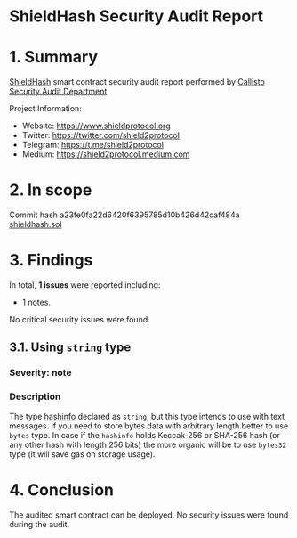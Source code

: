 # ShieldHash Security Audit Report

# 1. Summary

[ShieldHash](https://github.com/shield2protocol/dapp-contract/blob/main/shieldhash.sol) smart contract security audit report performed by [Callisto Security Audit Department](https://github.com/EthereumCommonwealth/Auditing)

Project Information: 

- Website: https://www.shieldprotocol.org
- Twitter: https://twitter.com/shield2protocol
- Telegram: https://t.me/shield2protocol
- Medium: https://shield2protocol.medium.com


# 2. In scope
Commit hash a23fe0fa22d6420f6395785d10b426d42caf484a
[shieldhash.sol](https://github.com/shield2protocol/dapp-contract/blob/a23fe0fa22d6420f6395785d10b426d42caf484a/shieldhash.sol)

# 3. Findings

In total, **1 issues** were reported including:

- 1 notes.

No critical security issues were found.

## 3.1. Using `string` type

### Severity: note

### Description

The type [hashinfo](https://github.com/shield2protocol/dapp-contract/blob/a23fe0fa22d6420f6395785d10b426d42caf484a/shieldhash.sol#L5) declared as `string`, but this type intends to use with text messages. If you need to store bytes data with arbitrary length better to use `bytes` type. In case if the `hashinfo` holds Keccak-256 or SHA-256 hash (or any other hash with length 256 bits) the more organic will be to use `bytes32` type (it will save gas on storage usage).


# 4. Conclusion

The audited smart contract can be deployed. No security issues were found during the audit.

